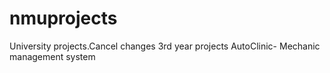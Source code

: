 # nmuprojects
University projects.Cancel changes
3rd year projects
AutoClinic- Mechanic management system
